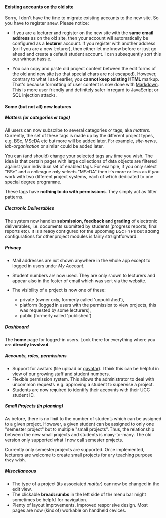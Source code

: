 #### Existing accounts on the old site
Sorry, I don't have the time to migrate existing accounts to the new site. So you have to register anew. Please notice:
- If you are a lecturer and register on the new site with the **same email address** as on the old site, then your account
will automatically be configured as a **lecturer** account. If you register with another address (or if you are a new lecturer), then either let me know before or just go ahead and create a default student account. I can subsequently sort this out without hassle.

- You can copy and paste old project content between the edit forms of the old and new site (so that special chars are not escaped). However, contrary to what I
said earlier, you **cannot keep existing HTML** markup. That's because formatting of user content is now done with [Markdown](https://www.markdownguide.org/cheat-sheet/).
This is more user friendly and definitely safer in regard to JavaScript or SQL injection attacks.


#### Some (but not all) new features

##### Matters (or categories or tags)

All users can now subscribe to several categories or tags, aka *matters*. Currently, the set of these tags is made up by the different project types, e.g. BSc, MScDA etc but more will be added later. For example, *site-news*, *lab-organisation* or similar could be added later.

You can (and should) change your selected tags any time you wish. The idea is that certain pages with large collections of data objects are filtered against your individual set of enabled tags. For example, if you only select "BSc" and a colleague only selects "MScDA" then it's more or less as if you work with two different project systems, each of which dedicated to one special degree programme.

These tags have **nothing to do with permissions**. They simply act as filter patterns.

##### Electronic Deliverables

The system now handles **submission, feedback and grading** of electronic deliverables, i.e. documents submitted by students (progress reports, final reports etc). It is already configured for the upcoming BSc FYPs but adding configurations for other project modules is fairly straightforward.

##### Privacy

- Mail addresses are not shown anywhere in the whole app except to logged in users under *My Account*.

- Student numbers are now used. They are only shown to lecturers and appear also in the footer of email which was sent via the website.

- The visibility of a project is now one of these:
  - private (owner only, formerly called 'unpublished'),
  - platform (logged in users with the permission to view projects, this was requested by some lecturers),
  - public (formerly called 'published')

##### Dashboard

The **home** page for logged-in users. Look there for everything where you are **directly involved**.

##### Accounts, roles, permissions

- Support for avatars (file upload or [gavatar](https://en.gravatar.com/)). I think this can be helpful in view of our growing staff and student numbers.
- Flexible permission system. This allows the administrator to deal with uncommon requests, e.g. approving a student to supervise a project.
- Students are now required to identify their accounts with their UCC student ID.


##### Small Projects (in planning)

As before, there is no limit to the number of students which can be assigned to a given project. However, a given student can be assigned to only one "semester project" but to multiple "small projects". Thus, the relationship between the new small projects and students is many-to-many. The old version only supported what I now call semester projects.

Currently only semester projects are supported. Once implemented, lecturers are welcome to create small projects for any teaching purpose they wish.

##### Miscellaneous

- The type of a project (its associated *matter*) can now be changed in the edit view.
- The clickable **breadcrumbs** in the left side of the menu bar might sometimes be helpful for navigation.
- Plenty of layout improvements. Improved responsive design. Most pages are now (kind of) workable on handheld devices.
